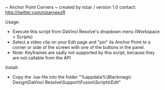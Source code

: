 ~ Anchor Point Corners ~
created by nizar / version 1.0
contact: http://twitter.com/nizarneezR

Usage:
- Execute this script from DaVinci Resolve's dropdown menu (Workspace > Scripts)
- Select a video clip on your Edit page and "pin" its Anchor Point to a corner or side of the screen with one of the buttons in the panel.
- Note: Keyframes are sadly not supported by this script, because they are not callable from the API

Install:
- Copy the .lua-file into the folder "%appdata%\Blackmagic Design\DaVinci Resolve\Support\Fusion\Scripts\Edit"